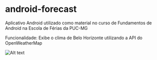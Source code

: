 # android-forecast
Aplicativo Android utilizado como material no curso de Fundamentos de Android na Escola de Férias da PUC-MG

Funcionalidade:
Exibe o clima de Belo Horizonte utilizando a API do OpenWeatherMap

![Alt text](/../master/imgs/screenshot_13_12_2016.png?raw=true=x500 "Screenshot")
